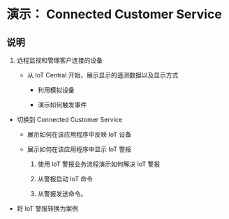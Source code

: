 ﻿---
demo:
    title: '演示： Connected Customer Service'
    module: '模块 3： 了解 Dynamics 365 Customer Service 的基础知识'
---

# 演示： Connected Customer Service

## 说明

1. 远程监视和管理客户连接的设备

	- 从 IoT Central 开始，展示显示的遥测数据以及显示方式

		- 利用模拟设备

		- 演示如何触发事件

- 切换到 Connected Customer Service 

	- 展示如何在该应用程序中反映 IoT 设备

	- 展示如何在该应用程序中显示 IoT 警报

		1. 使用 IoT 警报业务流程演示如何解决 IoT 警报

		2. 从警报启动 IoT 命令

		3. 从警报发送命令。 

- 将 IoT 警报转换为案例

